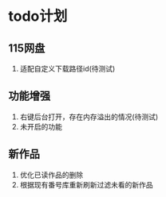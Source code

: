 # todo计划
## 115网盘
1. 适配自定义下载路径id(待测试)

## 功能增强
1. 右键后台打开，存在内存溢出的情况(待测试)
2. 未开启的功能

## 新作品
1. 优化已读作品的删除
2. 根据现有番号库重新刷新过滤未看的新作品